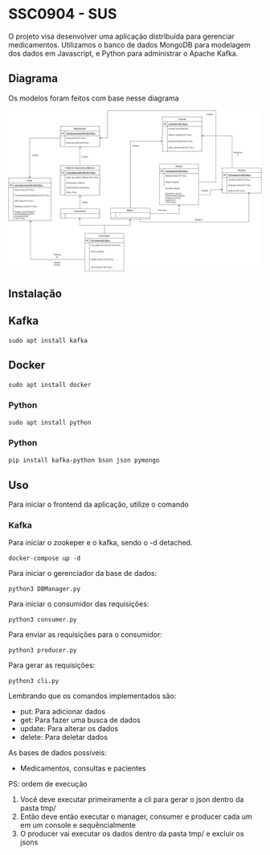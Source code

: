 # SSC0904 - SUS
O projeto visa desenvolver uma aplicação distribuída para gerenciar medicamentos. 
Utilizamos o banco de dados MongoDB para modelagem dos dados em Javascript, e Python para administrar o Apache Kafka.

## Diagrama

Os modelos foram feitos com base nesse diagrama

![diagrama](./Diagrama.jpg)

## Instalação


## Kafka

```shell
sudo apt install kafka
```

## Docker

```shell
sudo apt install docker
```

### Python
```shell
sudo apt install python
```

### Python

```shell
pip install kafka-python bson json pymongo
```

## Uso

Para iniciar o frontend da aplicação, utilize o comando



### Kafka

Para iniciar o zookeper e o kafka, sendo o -d detached.

```shell
docker-compose up -d
```  

Para iniciar o gerenciador da base de dados:


```shell
python3 DBManager.py
```

Para iniciar o consumidor das requisições:

```shell
python3 consumer.py
```

Para enviar as requisições para o consumidor:

 ```shell
 python3 producer.py 
 ```

Para gerar as requisições:

 ```shell
 python3 cli.py 
 ```

Lembrando que os comandos implementados são:

- put: Para adicionar dados
- get: Para fazer uma busca de dados
- update: Para alterar os dados
- delete: Para deletar dados

As bases de dados possíveis:

- Medicamentos, consultas e pacientes



PS: ordem de execução

1. Você deve executar primeiramente a cli para gerar o json dentro da pasta tmp/
2. Então deve então executar o manager, consumer e producer cada um em um console e sequêncialmente
3. O producer vai executar os dados dentro da pasta tmp/ e excluir os jsons



